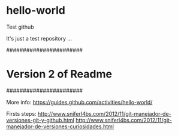 # hello-world
Test github

It's just a test repository ...

#######################
# Version 2 of Readme #
#######################

More info:
https://guides.github.com/activities/hello-world/

Firsts steps:
http://www.sniferl4bs.com/2012/11/git-manejador-de-versiones-git-y-github.html
http://www.sniferl4bs.com/2012/11/git-manejador-de-versiones-curiosidades.html
